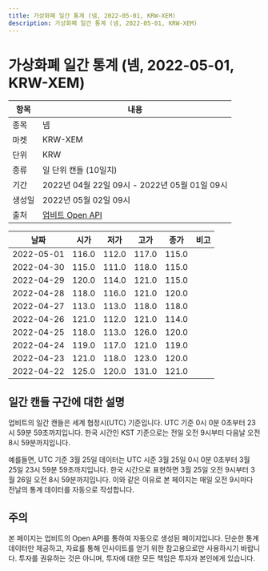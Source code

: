 ```yaml
---
title: 가상화폐 일간 통계 (넴, 2022-05-01, KRW-XEM)
description: 가상화폐 일간 통계 (넴, 2022-05-01, KRW-XEM)
---
```



가상화폐 일간 통계 (넴, 2022-05-01, KRW-XEM)
===

|항목|내용|
|--|--|
|종목|넴|
|마켓|KRW-XEM|
|단위|KRW|
|종류|일 단위 캔들 (10일치)|
|기간|2022년 04월 22일 09시 - 2022년 05월 01일 09시|
|생성일|2022년 05월 02일 09시|
|출처|[업비트 Open API](https://docs.upbit.com)|


|날짜|시가|저가|고가|종가|비고|
|--|--|--|--|--|--|
|2022-05-01|116.0|112.0|117.0|115.0|    |
|2022-04-30|115.0|111.0|118.0|115.0|    |
|2022-04-29|120.0|114.0|121.0|115.0|    |
|2022-04-28|118.0|116.0|121.0|120.0|    |
|2022-04-27|113.0|113.0|118.0|118.0|    |
|2022-04-26|121.0|112.0|121.0|114.0|    |
|2022-04-25|118.0|113.0|126.0|120.0|    |
|2022-04-24|119.0|117.0|121.0|119.0|    |
|2022-04-23|121.0|118.0|123.0|120.0|    |
|2022-04-22|125.0|120.0|131.0|121.0|    |


일간 캔들 구간에 대한 설명
---


업비트의 일간 캔들은 세계 협정시(UTC) 기준입니다. 
UTC 기준 0시 0분 0초부터 23시 59분 59초까지입니다. 
한국 시간인 KST 기준으로는 전일 오전 9시부터 다음날 오전 8시 59분까지입니다. 


예를들면, UTC 기준 3월 25일 데이터는 UTC 시준 3월 25일 0시 0분 0초부터 3월 25일 23시 59분 59초까지입니다. 
한국 시간으로 표현하면 3월 25일 오전 9시부터 3월 26일 오전 8시 59분까지입니다. 
이와 같은 이유로 본 페이지는 매일 오전 9시마다 전날의 통계 데이터를 자동으로 작성합니다. 


주의
---


본 페이지는 업비트의 Open API를 통하여 자동으로 생성된 페이지입니다. 
단순한 통계 데이터만 제공하고, 자료를 통해 인사이트를 얻기 위한 참고용으로만 사용하시기 바랍니다. 
투자를 권유하는 것은 아니며, 투자에 대한 모든 책임은 투자자 본인에게 있습니다. 

